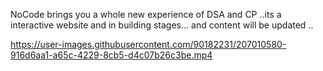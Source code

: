 NoCode brings you a whole new experience of DSA and CP ..its a interactive website and in building stages... and content will be updated ..


https://user-images.githubusercontent.com/90182231/207010580-916d6aa1-a65c-4229-8cb5-d4c07b26c3be.mp4

